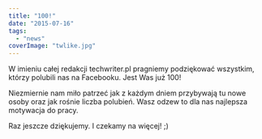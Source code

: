 ```yaml
---
title: "100!"
date: "2015-07-16"
tags:
  - "news"
coverImage: "twlike.jpg"
---
```


W imieniu całej redakcji techwriter.pl pragniemy podziękować wszystkim, którzy
polubili nas na Facebooku. Jest Was już 100!

Niezmiernie nam miło patrzeć jak z każdym dniem przybywają tu nowe osoby oraz
jak rośnie liczba polubień. Wasz odzew to dla nas najlepsza motywacja do pracy.

Raz jeszcze dziękujemy. I czekamy na więcej! ;)
